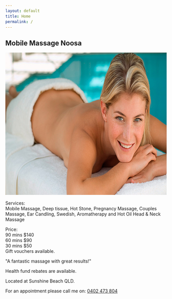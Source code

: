 ```yaml
---
layout: default
title: Home
permalink: /
---
```


<section>
  <div class="bg">
    <h1>Mobile Massage Noosa</h1>
    <img src="/img/hero.jpg" width="790" height="444">
    <article>
      <p>Services:<br>Mobile Massage, Deep tissue, Hot Stone, Pregnancy Massage, Couples Massage, Ear Candling, Swedish, Aromatherapy and Hot Oil Head &amp; Neck Massage</p>
      <p>Price:<br>90 mins $140<br>60 mins $90<br>30 mins $50<br>Gift vouchers available.</p>
      <p>&quot;A fantastic massage with great results!&quot;</p>
      <p>Health fund rebates are available.</p>
      <p>Located at Sunshine Beach QLD.</p>
      <p>For an appointment please call me on: <a href="tel:0402473804">0402 473 804</a></p>
    </article>
  </div>
</section>
